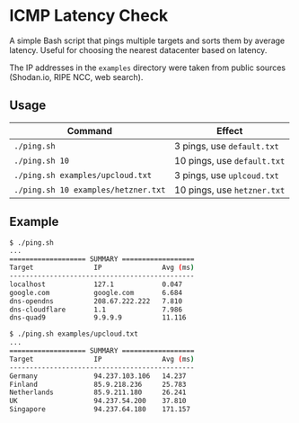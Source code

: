 # ICMP Latency Check

A simple Bash script that pings multiple targets and sorts them by average latency. Useful for choosing the nearest datacenter based on latency.

The IP addresses in the `examples` directory were taken from public sources (Shodan.io, RIPE NCC, web search).

## Usage

| Command                    | Effect                     |
|-----------------------------|----------------------------|
| `./ping.sh`                | 3 pings, use `default.txt` |
| `./ping.sh 10`             | 10 pings, use `default.txt`|
| `./ping.sh examples/upcloud.txt`    | 3 pings, use `uplcoud.txt` |
| `./ping.sh 10 examples/hetzner.txt` | 10 pings, use `hetzner.txt`|

## Example

```bash
$ ./ping.sh
...
=================== SUMMARY ==================
Target               IP               Avg (ms)
----------------------------------------------
localhost            127.1            0.047
google.com           google.com       6.684
dns-opendns          208.67.222.222   7.810
dns-cloudflare       1.1              7.986
dns-quad9            9.9.9.9          11.116

$ ./ping.sh examples/upcloud.txt
...
=================== SUMMARY ==================
Target               IP               Avg (ms)
----------------------------------------------
Germany              94.237.103.106   14.237
Finland              85.9.218.236     25.783
Netherlands          85.9.211.180     26.241
UK                   94.237.54.200    37.810
Singapore            94.237.64.180    171.157
```